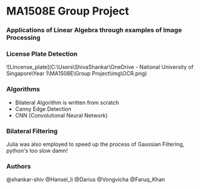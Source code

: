 # MA1508E Group Project

### Applications of Linear Algebra through examples of Image Processing

### License Plate Detection
![Lincense_plate](C:\Users\ShivaShankar\OneDrive - National University of Singapore\Year 1\MA1508E\Group Project\img\OCR.png)

### Algorithms
+ Bilateral Algorithm is written from scratch 
+ Canny Edge Detection
+ CNN (Convolutional Neural Network)

### Bilateral Filtering 
Julia was also employed to speed up the process of Gaussian Filtering, python's too slow damn!

### Authors
@shankar-shiv
@Hansel_li
@Darius
@Vongvicha
@Faruq_Khan
